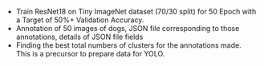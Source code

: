 - Train ResNet18 on Tiny ImageNet dataset (70/30 split) for 50 Epoch with a Target of 50%+ Validation Accuracy. 
- Annotation of 50 images of dogs, JSON file corresponding to those annotations, details of JSON file fields
- Finding the best total numbers of clusters for the annotations made. This is a precursor to prepare data for YOLO.
